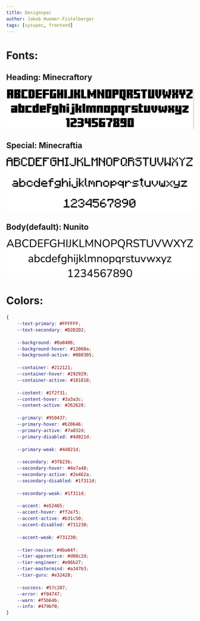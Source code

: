 ```yaml
---
title: Designspec
author: Jakob Huemer-Fistelberger
tags: [sysspec, frontend]
---
```


# Fonts:


## Heading: **Minecraftory**
![Font Minecraftory](images/font-minecraftory.png)


## Special: **Minecraftia**
![Font Minecraftia](images/font-minecraftia.png)


## Body(default): **Nunito**
![Font Nunito](images/font-nunito.png)


# Colors:

```css
{
    --text-primary: #FFFFFF;
    --text-secondary: #D2D2D2;

    --background: #0a0406;
    --background-hover: #12060a;
    --background-active: #080305;

    --container: #212121;
    --container-hover: #292929;
    --container-active: #181818;

    --content: #2f2f31;
    --content-hover: #3a3a3c;
    --content-active: #262628;

    --primary: #950437;
    --primary-hover: #b20646;
    --primary-active: #7a032d;
    --primary-disabled: #4d021d;

    --primary-weak: #4d021d;

    --secondary: #3f623b;
    --secondary-hover: #4e7a48;
    --secondary-active: #2e462a;
    --secondary-disabled: #1f311d;

    --secondary-weak: #1f311d;

    --accent: #e52465;
    --accent-hover: #ff2e75;
    --accent-active: #b31c50;
    --accent-disabled: #731230;

    --accent-weak: #731230;

    --tier-novice: #4ba64f;
    --tier-apprentice: #d08c2d;
    --tier-engineer: #e06b27;
    --tier-mastermind: #a347b3;
    --tier-guru: #e32428;

    --success: #57c287;
    --error: #f04747;
    --warn: #f5b64b;
    --info: #479bf0;
}
```



